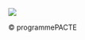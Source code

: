 ![](<images/Chauffe-eau thermodynamiques sur air ambiant - schéma de principe - 3/_page_0_Picture_0.jpeg>)

© programmePACTE